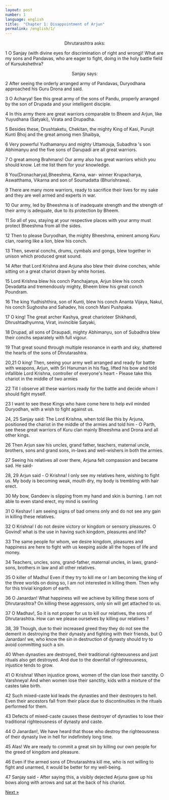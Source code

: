 ```yaml
---
layout: post
number: 1
language: english
title:  "Chapter 1: Disappointment of Arjun"
permalink: /english/1/
---
```


<center>Dhrutarashtra asks: </center>

1 O Sanjay (with divine eyes for discrimination of right and wrong)! What are my sons and Pandavas, who are eager to fight, doing in the holy battle field of Kursukshethra?

<center>Sanjay says: </center>

2 After seeing the orderly arranged army of Pandavas, Duryodhana approached his Guru Drona and said.

3 O Acharya! See this great army of the sons of Pandu, properly arranged by the son of Drupada and your intelligent disciple.

4 In this army there are great warriors comparable to Bheem and Arjun, like Yuyudhana (Satyaki), Virata and Drupadha. 

5 Besides these, Drushtaketu, Chekitan, the mighty King of Kasi, Purujit Kunti Bhoj and the great among men Shaibya, 

6 Very powerful Yudhamanyu and mighty Uttamouja,  Subadhra 's son Abhimanyu and the five sons of Darupadi are all great warriors.

7 O great among Brahmans! Our army also has great warriors which you should know. Let me list them for your knowledge.

8 You(Dronacharya),Bheeshma, Karna, war- winner Krupacharya, Aswatthama, Vikarna and son of Soumadatta (Bhurishrawa).

9 There are many more warriors, ready to sacrifice their lives for my sake and they are well armed and experts in war.

10 Our army, led by Bheeshma is of inadequate strength and the strength of their army is adequate, due to its protection by Bheem.

11 So all of you, staying at your respective places with your army must protect Bheeshma from all the sides.

12 Then to please Duryodhan, the mighty Bheeshma, eminent among Kuru clan, roaring like a lion, blew his conch.

13 Then, several conchs, drums, cymbals and gongs, blew together in unison which produced great sound.

14 After that Lord Krishna and Arjuna also blew their divine conches, while sitting on a great chariot drawn by white horses.

15 Lord Krishna blew his conch Panchajanya, Arjun blew his conch Devadatta and tremendously mighty, Bheem blew his great conch Poundram.

16 The king Yudhishthira, son of Kunti, blew his conch Ananta Vijaya, Nakul, his conch Sughosha and Sahadev, his conch Mani Pushpaka.

17 O king! The great archer Kashya, great charioteer Shikhandi, Dhrushtadhyumna, Virat, invincible Satyaki, 

18 Drupad, all sons of Draupadi, mighty Abhimanyu, son of Subadhra blew their conchs separately with full vigour.

19 That great sound through multiple resonance in earth and sky, shattered the hearts of the sons of Dhrutarashtra.

20,21 O king! Then, seeing your army well arranged and ready for battle with weapons, Arjun, with Sri Hanuman in his flag, lifted his bow and told infallible Lord Krishna, controller of everyone's heart - Please take this chariot in the middle of two armies

22 Till I observe all these warriors ready for the battle and decide whom I should fight myself.

23 I want to see these Kings who have come here to help evil minded Duryodhan, with a wish to fight against us.

24, 25 Sanjay said: The Lord Krishna, when told like this by Arjuna, positioned the chariot in the middle of the armies and told him - O Parth, see these great warriors of Kuru clan mainly Bheeshma and Drona and all other kings.

26 Then Arjun saw his uncles, grand father, teachers, maternal uncle, brothers, sons and grand sons, in-laws and well-wishers in both the armies.

27 Seeing his relatives all over there, Arjuna felt compassion and became sad. He said-

28, 29 Arjun said - O Krishna! I only see my relatives here, wishing to fight us. My body is becoming weak,  mouth dry, my body is trembling with hair erect.

30 My bow, Gandeev is slipping from my hand and skin is burning. I am not able to even stand erect, my mind is swirling

31 O Keshav! I am seeing signs of bad omens only and do not see any gain in killing these relatives.

32 O Krishna! I do not desire victory or kingdom or sensory pleasures. O Govind! what is the use in having such kingdom, pleasures and life?

33 The same people for whom, we desire kingdom, pleasures and happiness are here to fight with us keeping aside all the hopes of life and money.

34 Teachers, uncles, sons, grand-father, maternal uncles, in laws, grand-sons, brothers in law and all other relatives.

35 O killer of Madhu! Even if they try to kill me or I am becoming the king of the three worlds on doing so, I am not interested in killing them. Then why for this trivial kingdom of earth.

36 O Janardan! What happiness will we achieve by killing these sons of Dhrutarashtra? On killing these aggressors, only sin will get attached to us.

37 O Madhav!, So it is not proper for us to kill our relatives, the sons of Dhrutarashtra. How can we please ourselves by killing our relatives ?

38, 39 Though, due to their increased greed they they do not see the demerit in destroying the their dynasty and fighting with their friends, but O Janardan! we, who know the sin in destruction of dynasty should try to avoid committing such a sin.

40 When dynasties are destroyed, their traditional righteousness and just rituals also get destroyed. And due to the downfall of righteousness, injustice tends to grow.

41 O Krishna! When injustice grows, women of the clan lose their sanctity. O Varshneya! And when women lose their sanctity, kids with a mixture of the castes take birth.

42 Such mixed-caste kid leads the dynasties and their destroyers to hell. Even their ancestors fall from their place due to discontinuities in the rituals performed for them. 

43 Defects of mixed-caste causes these destroyer of dynasties to lose their traditional righteousness of dynasty and caste.

44 O Janardan!, We have heard that those who destroy the righteousness of their dynasty live in hell for indefinitely long time.

45 Alas! We are ready to commit a great sin by killing our own people for the greed of kingdom and pleasure.

46 Even if the armed sons of Dhrutarashtra kill me, who is not willing to fight and unarmed, it would be better for my well-being.

47 Sanjay said - After saying this, a visibly dejected Arjuna gave up his bows along with arrows and sat at the back of his chariot.

<a href="english/2/" class="next">Next &raquo;</a>
